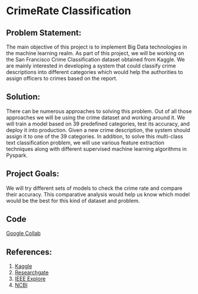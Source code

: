 # CrimeRate Classification

## Problem Statement:
The main objective of this project is to implement Big Data technologies in the machine learning realm. As part of this project, we will be working on the San Francisco Crime Classification dataset obtained from Kaggle. We are mainly interested in developing a system that could classify crime descriptions into different categories which would help the authorities to assign officers to crimes based on the report.

## Solution:
There can be numerous approaches to solving this problem. Out of all those approaches we will be using the crime dataset and working around it. We will train a model based on 39 predefined categories, test its accuracy, and deploy it into production. Given a new crime description, the system should assign it to one of the 39 categories. In addition, to solve this multi-class text classification problem, we will use various feature extraction techniques along with different supervised machine learning algorithms in Pyspark.

## Project Goals:
We will try different sets of models to check the crime rate and compare their accuracy. This comparative analysis would help us know which model would be the best for this kind of dataset and problem.

## Code
[Google Collab](https://colab.research.google.com/drive/1juxysO6SyHM7lboyeWRnWpcn7DUcwPKv#scrollTo=NWvnz9iqFETy)

## References:
1. [Kaggle](https://www.kaggle.com/datasets/kaggle/san-francisco-crime-classification)
2. [Researchgate](https://www.researchgate.net/publication/347219439_Crime_Rate_Prediction_Using_Machine_Learning_and_Data_Mining)
3. [IEEE Explore](https://ieeexplore.ieee.org/document/9170731)
4. [NCBI](https://www.ncbi.nlm.nih.gov/pmc/articles/PMC8529125/)
